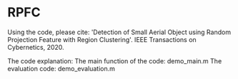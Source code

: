 # RPFC
Using the code, please cite:
'Detection of Small Aerial Object using Random Projection Feature with Region Clustering'. 
IEEE Transactions on Cybernetics, 2020.

The code explanation:
The main function of the code: demo_main.m
The evaluation code: demo_evaluation.m
